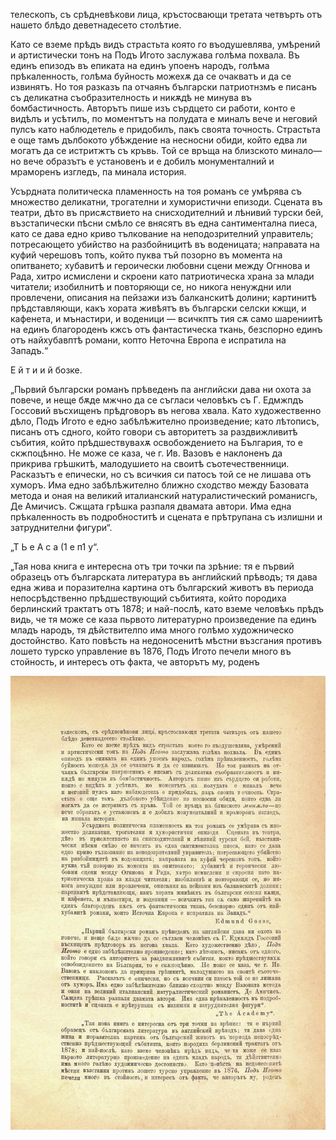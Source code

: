 ﻿телескопъ, съ срѣдневѣкови лица, кръстосвающи третата четвърть отъ нашето блѣдо деветнадесето столѣтие.

Като се вземе прѣдъ видъ страстьта която го въодушевлява, умѣрений и артистически тонъ на Подъ Игото заслужава голѣма похвала. Въ единъ епизодъ въ епиката на единъ упоенъ народъ, голѣма прѣкаленность, голѣма буйность можехѫ да се очакватъ и да се извинятъ. Но тоя разказъ па отчаянъ български патриотнзмъ е писанъ съ деликатна съобразителность и никѫдѣ не минува въ бомбастичность. Авторътъ пише изъ сърдцето си работи, конто е видѣлъ и усѣтилъ, по моментътъ на полудата е миналъ вече и неговий пулсъ като наблюдетель е придобилъ, пакъ своята точность. Страстьта е още тамъ дълбокото убѣждение на несносни обиди, който едва ли могатъ да се истритжтъ съ кръвь. Той се връща на близското минало—но вече образътъ е установенъ и е добилъ монументалний и мраморенъ изгледъ, па минала история.

Усърдната политическа пламенность на тоя романъ се умѣрява съ множество деликатни, трогателни и хумористични епизоди. Сцената въ театри, дѣто въ присѫствието на снисходителний и лѣнивий турски бей, възстапически пѣсни смѣло се внясятъ въ една сантиментална пиеса, като се дава едно криво тълкование на неподозрителний управитель; потресающето убийство на разбойницитѣ въ воденицата; направата на куфий черешовъ топъ, който пуква тъй позорно въ момента на опитването; хубавитѣ и героически любовни сцени между Огннова и Рада, хитро исмислени и скроени като патриотическа храна за млади читатели; изобилнитѣ и повторяющи се, но никога ненуждни или провлечени, описания на пейзажи изъ балканскитѣ долини; картинитѣ прѣдставляющи, какъ хората живѣятъ въ български селски кжщи, и кафенета, и мънастири, и воденици — всичкптъ тия сѫ само шарениитѣ на единъ благороденъ кжсъ отъ фантастическа ткань, безспорно единъ отъ найхубавптѣ романи, копто Неточна Европа е испратила на Западъ.“

Е й т и и й бозке.

„Пьрвий български романъ прѣведенъ па английски дава ни охота за повече, и неще бѫде мжчно да се съгласи человѣкъ съ Г. Едмжпдъ Госсовий въсхищенъ прѣдговоръ въ негова хвала. Като художественно дѣло, Подъ Игото е едно забѣлѣжително произведение; като лѣтописъ, писанъ отъ сдного, който говори съ авторитетъ за раздвижливитѣ събития, който прѣдшествувахѫ освобождението на България, то е скжпоцѣнно. Не може се каза, че г. Ив. Вазовъ е наклоненъ да прикрива грѣшкитѣ, малодушието на своитѣ съотечественници. Расказътъ е епически, но съ всичкия си патосъ той се не лишава отъ хуморъ. Има едно забѣлѣжително ближно сходство между Базовата метода и оная на великий италианский натуралистический романисгь, Де Амичисъ. Сжщата грѣшка разпаля двамата автори. Има една прѣкаленность въ подробноститѣ и сцената е прѣтрупана съ излишни и затруднителни фигури“.

„Т Ь е А с а (1 е п1 у“.

„Тая нова книга е интересна отъ три точки па зрѣние: тя е първий образецъ отъ българската литература въ английский прѣводъ; тя дава една жива и поразителна картина отъ българский животъ въ периода непосрѣдственно прѣдшествующий събитията, който породиха берлинский трактатъ отъ 1878; и най-послѣ, като вземе человѣкь прѣдъ видь, че тя може се каза пьрвото литературно произведение па единъ младъ народъ, тя дѣйствителпо има много голѣмо художническо достойнство. Като повѣсть на недоносенитѣ мѣстни възсгания противъ лошето турско управление въ 1876, Подъ Игото печели много въ стойность, и интересъ отъ факта, че авторътъ му, роденъ

![original](images/563.jpg)

